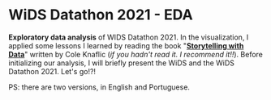 # WiDS Datathon 2021 - EDA

**Exploratory data analysis** of WIDS Datathon 2021. In the visualization, I applied some lessons I learned by reading the book  "**<a href="https://www.storytellingwithdata.com/books">Storytelling with Data</a>**" written by Cole Knaflic  (*if you hadn't read it. I recommend it!!*). Before initializing our analysis, I will briefly present the WiDS and the WiDS Datathon 2021. Let's go!?!

PS: there are two versions, in English and Portuguese.
